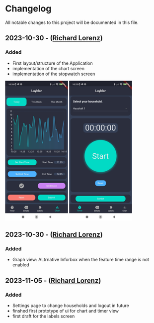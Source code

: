 # Changelog

All notable changes to this project will be documented in this file.

## 2023-10-30 - ([Richard Lorenz](https://github.com/fluttervieh))

### Added
- First layout/structure of the Application
- implementation of the chart screen
- implementation of the stopwatch screen

<img src="img/layblar_chart.jpeg" style="height:450px">
<img src="img/Layblar_stopwatch.jpeg" style="height:450px">


## 2023-10-30 - ([Richard Lorenz](https://github.com/fluttervieh))

### Added
- Graph view: ALtrnative Inforbox when the feature time range is not enabled


## 2023-11-05 - ([Richard Lorenz](https://github.com/fluttervieh))

### Added
- Settings page to change households and logout in future
- finshed first prototype of ui for chart and timer view
- first draft for the labels screen






